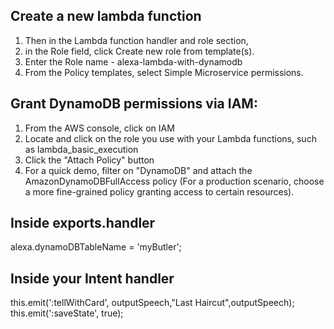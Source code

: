 ## Create a new lambda function

1. Then in the Lambda function handler and role section,
2. in the Role field, click Create new role from template(s).
3. Enter the Role name - alexa-lambda-with-dynamodb
4. From the Policy templates, select Simple Microservice permissions.


## Grant DynamoDB permissions via IAM:

1. From the AWS console, click on IAM
2. Locate and click on the role you use with your Lambda functions, such as lambda_basic_execution
3. Click the "Attach Policy" button
4. For a quick demo, filter on "DynamoDB" and attach the AmazonDynamoDBFullAccess policy (For a production scenario, choose a more fine-grained policy granting access to certain resources).


## Inside exports.handler
  alexa.dynamoDBTableName = 'myButler';

## Inside your Intent handler
this.emit(':tellWithCard', outputSpeech,"Last Haircut",outputSpeech);
this.emit(':saveState', true);
